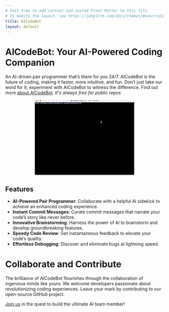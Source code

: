 ```yaml
---
# Feel free to add content and custom Front Matter to this file.
# To modify the layout, see https://jekyllrb.com/docs/themes/#overriding-theme-defaults
title: AICodeBot
layout: default
---
```

# AICodeBot: Your AI-Powered Coding Companion

An AI-driven pair programmer that’s there for you 24/7. AICodeBot is the future of coding, making it faster, more intuitive, and fun. Don’t just take our word for it; experiment with AICodeBot to witness the difference. Find out more <a href="https://novara-ai.github.io/aicodebot.github.io/about/"> about AICodeBot</a>.
_It's always free for public repos_

<div align="center">
    <img src="images/alignment.gif" alt="alignment command example" style="max-width:100%; height:auto;">
</div>

## Features

* **AI-Powered Pair Programmer**: Collaborate with a helpful AI sidekick to achieve an enhanced coding experience.
* **Instant Commit Messages**: Curate commit messages that narrate your code’s story like never before.
* **Innovative Brainstorming**: Harness the power of AI to brainstorm and develop groundbreaking features.
* **Speedy Code Review**: Get instantaneous feedback to elevate your code’s quality.
* **Effortless Debugging**: Discover and eliminate bugs at lightning speed.


# Collaborate and Contribute

The brilliance of AICodeBot flourishes through the collaboration of ingenious minds like yours. We welcome developers passionate about revolutionizing coding experiences. Leave your mark by contributing to our open-source GitHub project.

<a href="https://github.com/gorillamania/AICodeBot" target="_blank">Join us</a> in the quest to build the ultimate AI team member!

